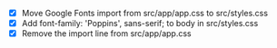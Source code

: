 - [x] Move Google Fonts import from src/app/app.css to src/styles.css
- [x] Add font-family: 'Poppins', sans-serif; to body in src/styles.css
- [x] Remove the import line from src/app/app.css

